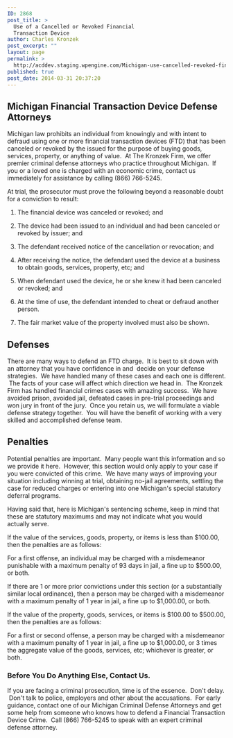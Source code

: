 ```yaml
---
ID: 2868
post_title: >
  Use of a Cancelled or Revoked Financial
  Transaction Device
author: Charles Kronzek
post_excerpt: ""
layout: page
permalink: >
  http://acddev.staging.wpengine.com/Michigan-use-cancelled-revoked-financial-transaction-device-FTD-Attorney-Lawyer.html
published: true
post_date: 2014-03-31 20:37:20
---
```

<h2 dir="ltr">Michigan Financial Transaction Device Defense Attorneys</h2>
<p dir="ltr">Michigan law prohibits an individual from knowingly and with intent to defraud using one or more financial transaction devices (FTD) that has been canceled or revoked by the issued for the purpose of buying goods, services, property, or anything of value.  At The Kronzek Firm, we offer premier criminal defense attorneys who practice throughout Michigan.  If you or a loved one is charged with an economic crime, contact us immediately for assistance by calling (866) 766-5245.</p>
<p dir="ltr">At trial, the prosecutor must prove the following beyond a reasonable doubt for a conviction to result:</p>

<ol>
 	<li dir="ltr">
<p dir="ltr">The financial device was canceled or revoked; and</p>
</li>
 	<li dir="ltr">
<p dir="ltr">The device had been issued to an individual and had been canceled or revoked by issuer; and</p>
</li>
 	<li dir="ltr">
<p dir="ltr">The defendant received notice of the cancellation or revocation; and</p>
</li>
 	<li dir="ltr">
<p dir="ltr">After receiving the notice, the defendant used the device at a business to obtain goods, services, property, etc; and</p>
</li>
 	<li dir="ltr">
<p dir="ltr">When defendant used the device, he or she knew it had been canceled or revoked; and</p>
</li>
 	<li dir="ltr">
<p dir="ltr">At the time of use, the defendant intended to cheat or defraud another person.</p>
</li>
 	<li dir="ltr">
<p dir="ltr">The fair market value of the property involved must also be shown.</p>
</li>
</ol>
<h2>Defenses</h2>
There are many ways to defend an FTD charge.  It is best to sit down with an attorney that you have confidence in and  decide on your defense strategies.  We have handled many of these cases and each one is different.  The facts of your case will affect which direction we head in.  The Kronzek Firm has handled financial crimes cases with amazing success.  We have avoided prison, avoided jail, defeated cases in pre-trial proceedings and won jury in front of the jury.  Once you retain us, we will formulate a viable defense strategy together.  You will have the benefit of working with a very skilled and accomplished defense team.
<h2 dir="ltr">Penalties</h2>
<p dir="ltr">Potential penalties are important.  Many people want this information and so we provide it here.  However, this section would only apply to your case if you were convicted of this crime.  We have many ways of improving your situation including winning at trial, obtaining no-jail agreements, settling the case for reduced charges or entering into one Michigan's special statutory deferral programs.</p>
<p dir="ltr">Having said that, here is Michigan's sentencing scheme, keep in mind that these are statutory maximums and may not indicate what you would actually serve.</p>
<p dir="ltr">If the value of the services, goods, property, or items is less than $100.00, then the penalties are as follows:</p>
<p dir="ltr">For a first offense, an individual may be charged with a misdemeanor punishable with a maximum penalty of 93 days in jail, a fine up to $500.00, or both.</p>
<p dir="ltr">If there are 1 or more prior convictions under this section (or a substantially similar local ordinance), then a person may be charged with a misdemeanor with a maximum penalty of 1 year in jail, a fine up to $1,000.00, or both.</p>
<p dir="ltr">If the value of the property, goods, services, or items is $100.00 to $500.00, then the penalties are as follows:</p>
<p dir="ltr">For a first or second offense, a person may be charged with a misdemeanor with a maximum penalty of 1 year in jail, a fine up to $1,000.00, or 3 times the aggregate value of the goods, services, etc; whichever is greater, or both.</p>

<h3>Before You Do Anything Else, Contact Us.</h3>
If you are facing a criminal prosecution, time is of the essence.  Don't delay.  Don't talk to police, employers and other about the accusations.  For early guidance, contact one of our Michigan Criminal Defense Attorneys and get some help from someone who knows how to defend a Financial Transaction Device Crime.  Call (866) 766-5245 to speak with an expert criminal defense attorney.